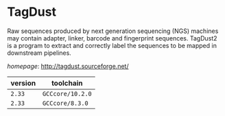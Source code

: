 # TagDust

Raw sequences produced by next generation sequencing (NGS) machines may contain adapter,  linker, barcode and fingerprint sequences. TagDust2 is a program to extract and correctly label the  sequences to be mapped in downstream pipelines.

*homepage*: <http://tagdust.sourceforge.net/>

version | toolchain
--------|----------
``2.33`` | ``GCCcore/10.2.0``
``2.33`` | ``GCCcore/8.3.0``
